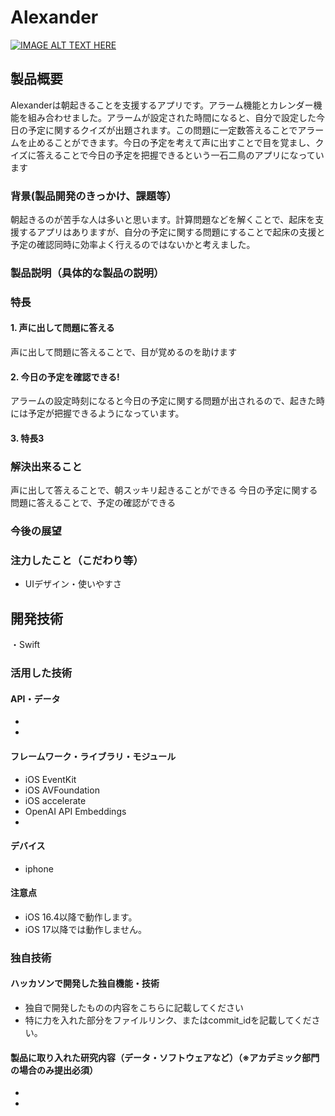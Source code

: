 # Alexander

[![IMAGE ALT TEXT HERE](https://jphacks.com/wp-content/uploads/2023/07/JPHACKS2023_ogp.png)](https://www.youtube.com/watch?v=yYRQEdfGjEg)

## 製品概要
Alexanderは朝起きることを支援するアプリです。アラーム機能とカレンダー機能を組み合わせました。アラームが設定された時間になると、自分で設定した今日の予定に関するクイズが出題されます。この問題に一定数答えることでアラームを止めることができます。今日の予定を考えて声に出すことで目を覚まし、クイズに答えることで今日の予定を把握できるという一石二鳥のアプリになっています

### 背景(製品開発のきっかけ、課題等）
朝起きるのが苦手な人は多いと思います。計算問題などを解くことで、起床を支援するアプリはありますが、自分の予定に関する問題にすることで起床の支援と予定の確認同時に効率よく行えるのではないかと考えました。

### 製品説明（具体的な製品の説明）
### 特長
#### 1. 声に出して問題に答える
声に出して問題に答えることで、目が覚めるのを助けます

#### 2. 今日の予定を確認できる!
アラームの設定時刻になると今日の予定に関する問題が出されるので、起きた時には予定が把握できるようになっています。

#### 3. 特長3

### 解決出来ること
声に出して答えることで、朝スッキリ起きることができる
今日の予定に関する問題に答えることで、予定の確認ができる

### 今後の展望
### 注力したこと（こだわり等）
* UIデザイン・使いやすさ

## 開発技術
・Swift
### 活用した技術
#### API・データ
* 
* 

#### フレームワーク・ライブラリ・モジュール
* iOS EventKit
* iOS AVFoundation
* iOS accelerate
* OpenAI API Embeddings
* 

#### デバイス
* iphone

#### 注意点
* iOS 16.4以降で動作します。
* iOS 17以降では動作しません。


### 独自技術
#### ハッカソンで開発した独自機能・技術
* 独自で開発したものの内容をこちらに記載してください
* 特に力を入れた部分をファイルリンク、またはcommit_idを記載してください。

#### 製品に取り入れた研究内容（データ・ソフトウェアなど）（※アカデミック部門の場合のみ提出必須）
* 
* 
